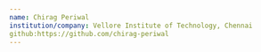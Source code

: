 ```yaml
---
name: Chirag Periwal
institution/company: Vellore Institute of Technology, Chennai
github:https://github.com/chirag-periwal
---
```

